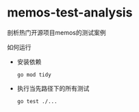 # memos-test-analysis

剖析热门开源项目memos的测试案例


如何运行
* 安装依赖
    ```shell
    go mod tidy
    ```
* 执行当先路径下的所有测试
    ```shell
    go test ./...
    ```